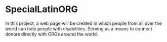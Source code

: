 # SpecialLatinORG
In this project, a web page will be created in which people from all over the world can help people with disabilities. Serving as a means to connect donors directly with ORGs around the world.
